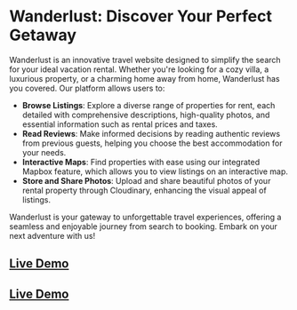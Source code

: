 # Wanderlust: Discover Your Perfect Getaway

Wanderlust is an innovative travel website designed to simplify the search for your ideal vacation rental. Whether you're looking for a cozy villa, a luxurious property, or a charming home away from home, Wanderlust has you covered. Our platform allows users to:

- **Browse Listings**: Explore a diverse range of properties for rent, each detailed with comprehensive descriptions, high-quality photos, and essential information such as rental prices and taxes.
- **Read Reviews**: Make informed decisions by reading authentic reviews from previous guests, helping you choose the best accommodation for your needs.
  <!-- - **Manage Your Account**: Effortlessly manage your bookings with our user-friendly login, signup, and logout features.
  -->
- **Interactive Maps**: Find properties with ease using our integrated Mapbox feature, which allows you to view listings on an interactive map.
- **Store and Share Photos**: Upload and share beautiful photos of your rental property through Cloudinary, enhancing the visual appeal of listings.

Wanderlust is your gateway to unforgettable travel experiences, offering a seamless and enjoyable journey from search to booking. Embark on your next adventure with us!

## [Live Demo](https://wander-lust-szwb.onrender.com/)
## <a href="https://wander-lust-szwb.onrender.com/" target="_blank">Live Demo</a>

